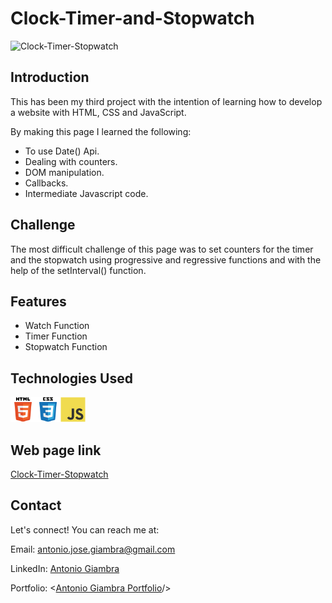 # Clock-Timer-and-Stopwatch

![Clock-Timer-Stopwatch](https://github.com/Antonimason/Clock-Timer-and-Stopwatch/assets/104198696/bd27860e-5301-4220-9ef9-4647567b89c8)


<h2>Introduction</h2>
<p>This has been my third project with the intention of learning how to develop a website with HTML, CSS and JavaScript. 
  
By making this page I learned the following: 

- To use Date() Api.
- Dealing with counters.
- DOM manipulation.
- Callbacks.
- Intermediate Javascript code.

<h2>Challenge</h2>
<p>The most difficult challenge of this page was to set counters for the timer and the stopwatch using progressive and regressive functions and with the help of the setInterval() function. </p>

<h2>Features</h2>

- Watch Function
- Timer Function
- Stopwatch Function

<h2>Technologies Used</h2>
<p align="left"><img src="https://raw.githubusercontent.com/devicons/devicon/master/icons/html5/html5-original-wordmark.svg" alt="html5" width="40" height="40"/><img src="https://raw.githubusercontent.com/devicons/devicon/master/icons/css3/css3-original-wordmark.svg" alt="css3" width="40" height="40"/><img src="https://raw.githubusercontent.com/devicons/devicon/master/icons/javascript/javascript-original.svg" alt="javascript" width="40" height="40"/></p>

<h2>Web page link</h2>
<a href="https://watchantocode9.netlify.app/">Clock-Timer-Stopwatch</a>

<h2>Contact</h2>

Let's connect! You can reach me at:

Email: antonio.jose.giambra@gmail.com

LinkedIn: [Antonio Giambra](https://www.linkedin.com/in/antonio-giambra-castellanos-293148233/)

Portfolio: <[Antonio Giambra Portfolio](https://antonimason-portfolio.netlify.app/)/>
